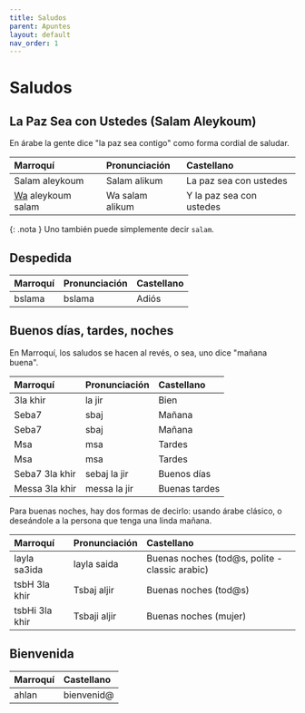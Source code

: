 ```yaml
---
title: Saludos
parent: Apuntes
layout: default
nav_order: 1
---
```


# Saludos

## La Paz Sea con Ustedes (Salam Aleykoum)
En árabe la gente dice "la paz sea contigo" como forma cordial de saludar.

| Marroquí                      | Pronunciación   | Castellano               |
|:------------------------------|:----------------|:-------------------------|
| Salam aleykoum                | Salam alikum    | La paz sea con ustedes   |
| [Wa](nexos.md) aleykoum salam | Wa salam alikum | Y la paz sea con ustedes |

{: .nota }
Uno también puede simplemente decir `salam`.


## Despedida

| Marroquí | Pronunciación | Castellano |
|:---------|:--------------|:-----------|
| bslama   | bslama        | Adiós      |


## Buenos días, tardes, noches
En Marroquí, los saludos se hacen al revés, o sea, uno dice "mañana buena".

| Marroquí       | Pronunciación | Castellano    |
|:---------------|:--------------|:--------------|
| 3la khir       | la jir        | Bien          |
| Seba7          | sbaj          | Mañana        |
| Seba7          | sbaj          | Mañana        |
| Msa            | msa           | Tardes        |
| Msa            | msa           | Tardes        |
| Seba7 3la khir | sebaj la jir  | Buenos días   |
| Messa 3la khir | messa la jir  | Buenas tardes |

Para buenas noches, hay dos formas de decirlo: usando árabe clásico, o deseándole a la persona que tenga una linda mañana.

| Marroquí       | Pronunciación | Castellano                                     |
|:---------------|:--------------|:-----------------------------------------------|
| layla sa3ida   | layla saida   | Buenas noches (tod@s, polite - classic arabic) |
| tsbH 3la khir  | Tsbaj aljir   | Buenas noches (tod@s)                          |
| tsbHi 3la khir | Tsbaji aljir  | Buenas noches (mujer)                          |


## Bienvenida

| Marroquí | Castellano |
|:---------|:-----------|
| ahlan    | bienvenid@ |